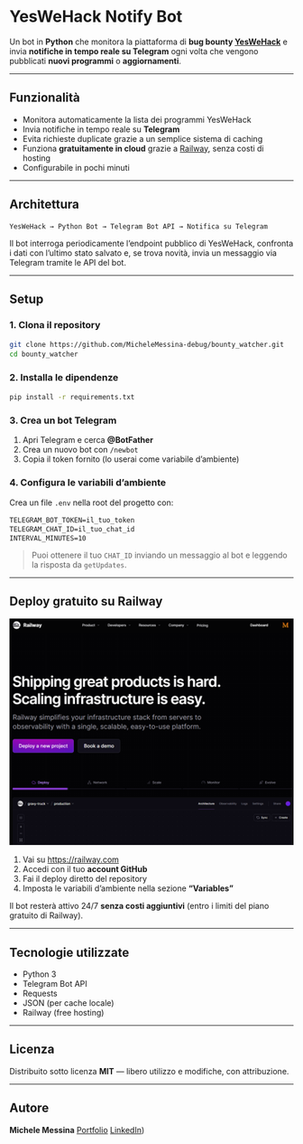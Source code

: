 # YesWeHack Notify Bot

Un bot in **Python** che monitora la piattaforma di **bug bounty [YesWeHack](https://yeswehack.com)** e invia **notifiche in tempo reale su Telegram** ogni volta che vengono pubblicati **nuovi programmi** o **aggiornamenti**.

---

## Funzionalità

* Monitora automaticamente la lista dei programmi YesWeHack
* Invia notifiche in tempo reale su **Telegram**
* Evita richieste duplicate grazie a un semplice sistema di caching
* Funziona **gratuitamente in cloud** grazie a [Railway](https://railway.app), senza costi di hosting
* Configurabile in pochi minuti

---

## Architettura

```
YesWeHack → Python Bot → Telegram Bot API → Notifica su Telegram
```

Il bot interroga periodicamente l’endpoint pubblico di YesWeHack, confronta i dati con l’ultimo stato salvato e, se trova novità, invia un messaggio via Telegram tramite le API del bot.

---

## Setup

### 1. Clona il repository

```bash
git clone https://github.com/MicheleMessina-debug/bounty_watcher.git
cd bounty_watcher
```

### 2. Installa le dipendenze

```bash
pip install -r requirements.txt
```

### 3. Crea un bot Telegram

1. Apri Telegram e cerca **@BotFather**
2. Crea un nuovo bot con `/newbot`
3. Copia il token fornito (lo userai come variabile d’ambiente)

### 4. Configura le variabili d’ambiente

Crea un file `.env` nella root del progetto con:

```
TELEGRAM_BOT_TOKEN=il_tuo_token
TELEGRAM_CHAT_ID=il_tuo_chat_id
INTERVAL_MINUTES=10
```

> Puoi ottenere il tuo `CHAT_ID` inviando un messaggio al bot e leggendo la risposta da `getUpdates`.

---

## Deploy gratuito su Railway


![Descrizione immagine](assets/railway.png)


1. Vai su https://railway.com
2. Accedi con il tuo **account GitHub**
3. Fai il deploy diretto del repository
4. Imposta le variabili d’ambiente nella sezione **“Variables”**

Il bot resterà attivo 24/7 **senza costi aggiuntivi** (entro i limiti del piano gratuito di Railway).

---

## Tecnologie utilizzate

* Python 3
* Telegram Bot API
* Requests
* JSON (per cache locale)
* Railway (free hosting)

---

## Licenza

Distribuito sotto licenza **MIT** — libero utilizzo e modifiche, con attribuzione.

---

## Autore

**Michele Messina**
[Portfolio](https://www.michelemessina.dev)
[LinkedIn](https://www.linkedin.com/in/michele-messina-518a55278/))

